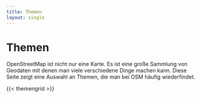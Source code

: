 ```yaml
---
title: Themen
layout: single
---
```


# Themen

OpenStreetMap ist nicht nur eine Karte. Es ist eine große Sammlung von
Geodaten mit denen man viele verschiedene Dinge machen kann. Diese Seite
zeigt eine Auswahl an Themen, die man bei OSM häufig wiederfindet.

{{< themengrid >}}

